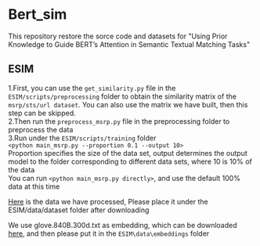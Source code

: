 Bert_sim
====
This repository restore the sorce code and datasets for "Using Prior Knowledge to Guide BERT’s Attention in Semantic Textual Matching Tasks"

ESIM
----
1.First, you can use the `get_similarity.py` file in the `ESIM/scripts/preprocessing` folder to obtain the similarity matrix of the `msrp/sts/url dataset`. You can also use the matrix we have built, then this step can be skipped.<br>
2.Then run the `preprocess_msrp.py` file in the preprocessing folder to preprocess the data<br>
3.Run under the `ESIM/scripts/training` folder <br>
`<python main_msrp.py --proportion 0.1 --output 10>`<br>
Proportion specifies the size of the data set, output determines the output model to the folder corresponding to different data sets, where 10 is 10% of the data<br>
You can run `<python main_msrp.py directly>`, and use the default 100% data at this time<br>

[Here](https://drive.google.com/file/d/1KshPlBu7StLaASJOBsXzp4HTTYzR75CS/view?usp=sharing) is the data we have processed, Please place it under the ESIM/data/dataset folder after downloading<br>

We use glove.840B.300d.txt as embedding, which can be downloaded [here](https://www.kaggle.com/takuok/glove840b300dtxt?select=glove.840B.300d.txt), and then please put it in the `ESIM\data\embeddings` folder<br>
